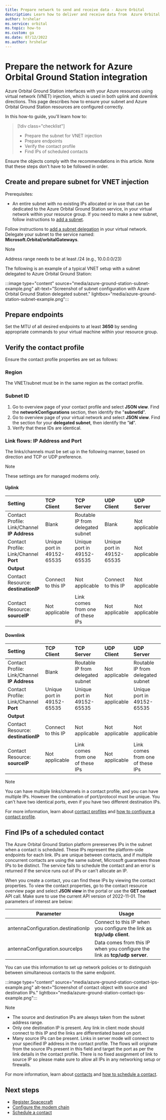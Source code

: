 ```yaml
---
title: Prepare network to send and receive data - Azure Orbital
description: Learn how to deliver and receive data from  Azure Orbital.
author: hrshelar
ms.service: orbital
ms.topic: how-to
ms.custom: ga
ms.date: 07/12/2022
ms.author: hrshelar
---
```


# Prepare the network for Azure Orbital Ground Station integration

Azure Orbital Ground Station interfaces with your Azure resources using virtual network (VNET) injection, which is used in both uplink and downlink directions. This page describes how to ensure your subnet and Azure Orbital Ground Station resources are configured correctly.

In this how-to guide, you'll learn how to:

> [!div class="checklist"]
> * Prepare the subnet for VNET injection
> * Prepare endpoints
> * Verify the contact profile
> * Find IPs of scheduled contacts

Ensure the objects comply with the recommendations in this article. Note that these steps don't have to be followed in order.

## Create and prepare subnet for VNET injection

Prerequisites:
- An entire subnet with no existing IPs allocated or in use that can be dedicated to the Azure Orbital Ground Station service, in your virtual network within your resource group. If you need to make a new subnet, follow instructions to [add a subnet](../virtual-network/virtual-network-manage-subnet.md?tabs=azure-portal#add-a-subnet).

Follow instructions to [add a subnet delegation](../virtual-network/manage-subnet-delegation.md#delegate-a-subnet-to-an-azure-service) in your virtual network. Delegate your subnet to the service named: **Microsoft.Orbital/orbitalGateways**.

> [!NOTE]
>  Address range needs to be at least /24 (e.g., 10.0.0.0/23)

The following is an example of a typical VNET setup with a subnet delegated to Azure Orbital Ground Station:

:::image type="content" source="media/azure-ground-station-subnet-example.png" alt-text="Screenshot of subnet configuration with Azure Orbital Ground Station delegated subnet." lightbox="media/azure-ground-station-subnet-example.png":::

## Prepare endpoints

Set the MTU of all desired endpoints to at least **3650** by sending appropriate commands to your virtual machine within your resource group. 

## Verify the contact profile

Ensure the contact profile properties are set as follows:

### Region
The VNET/subnet must be in the same region as the contact profile.

### Subnet ID
1. Go to overview page of your contact profile and select **JSON view**. Find the **networkConfigurations** section, then identify the "**subnetId**".
2. Go to overview page of your virtual network and select **JSON view**. Find the section for your **delegated subnet**, then identify the "**id**".
3. Verify that these IDs are identical.

### Link flows: IP Address and Port

The links/channels must be set up in the following manner, based on direction and TCP or UDP preference.

> [!NOTE]
> These settings are for managed modems only.

#### Uplink

| Setting                                      | TCP Client                 | TCP Server                           | UDP Client                 | UDP Server     |
|:---------------------------------------------|:---------------------------|:-------------------------------------|:---------------------------|:---------------|
| Contact Profile: Link/Channel **IP Address** | Blank                      | Routable IP from delegated subnet    | Blank                      | Not applicable |
| Contact Profile: Link/Channel **Port**       | Unique port in 49152-65535 | Unique port in 49152-65535           | Unique port in 49152-65535 | Not applicable |
| **Output**                                   |                            |                                      |                            |                |
| Contact Resource: **destinationIP**          | Connect to this IP         | Not applicable                       | Connect to this IP         | Not applicable |
| Contact Resource: **sourceIP**               | Not applicable             | Link comes from one of these IPs     | Not applicable             | Not applicable |

#### Downlink

| Setting                                      | TCP Client                 | TCP Server                        | UDP Client     | UDP Server                        |
|:---------------------------------------------|:---------------------------|:----------------------------------|:---------------|:----------------------------------|
| Contact Profile: Link/Channel **IP Address** | Blank                      | Routable IP from delegated subnet | Not applicable | Routable IP from delegated subnet |
| Contact Profile: Link/Channel **Port**       | Unique port in 49152-65535 | Unique port in 49152-65535        | Not applicable | Unique port in 49152-65535        |
| **Output**                                   |                            |                                   |                |                                   |
| Contact Resource: **destinationIP**          | Connect to this IP         | Not applicable                    | Not applicable | Not applicable                    |
| Contact Resource: **sourceIP**               | Not applicable             | Link comes from one of these IPs  | Not applicable | Link comes from one of these IPs  |

> [!NOTE]
> You can have multiple links/channels in a contact profile, and you can have multiple IPs. However the combination of port/protocol must be unique. You can't have two identical ports, even if you have two different destination IPs. 

For more information, learn about [contact profiles](/azure/orbital/concepts-contact-profile) and [how to configure a contact profile](/azure/orbital/contact-profile).

## Find IPs of a scheduled contact

The Azure Orbital Ground Station platform prereserves IPs in the subnet when a contact is scheduled. These IPs represent the platform-side endpoints for each link. IPs are unique between contacts, and if multiple concurrent contacts are using the same subnet, Microsoft guarantees those IPs to be distinct. The service fails to schedule the contact and an error is returned if the service runs out of IPs or can't allocate an IP.

When you create a contact, you can find these IPs by viewing the contact properties. 
To view the contact properties, go to the contact resource overview page and select **JSON view** in the portal or use the **GET contact** API call. Make sure to use the current API version of 2022-11-01. The parameters of interest are below:

| **Parameter**                      | **Usage**                                                                      |
|------------------------------------|--------------------------------------------------------------------------------|
| antennaConfiguration.destinationIp | Connect to this IP when you configure the link as **tcp/udp client**.          |
| antennaConfiguration.sourceIps     | Data comes from this IP when you configure the link as **tcp/udp server**. |

You can use this information to set up network policies or to distinguish between simultaneous contacts to the same endpoint.

:::image type="content" source="media/azure-ground-station-contact-ips-example.png" alt-text="Screenshot of contact object with source and destination IPs." lightbox="media/azure-ground-station-contact-ips-example.png":::

> [!NOTE]
> - The source and destination IPs are always taken from the subnet address range.
> - Only one destination IP is present. Any link in client mode should connect to this IP and the links are differentiated based on port.
> - Many source IPs can be present. Links in server mode will connect to your specified IP address in the contact profile. The flows will originate from the source IPs present in this field and target the port as per the link details in the contact profile. There is no fixed assignment of link to source IP so please make sure to allow all IPs in any networking setup or firewalls. 

For more information, learn about [contacts](/azure/orbital/concepts-contact) and [how to schedule a contact](/azure/orbital/schedule-contact).

## Next steps

- [Register Spacecraft](register-spacecraft.md)
- [Configure the modem chain](modem-chain.md)
- [Schedule a contact](schedule-contact.md)

